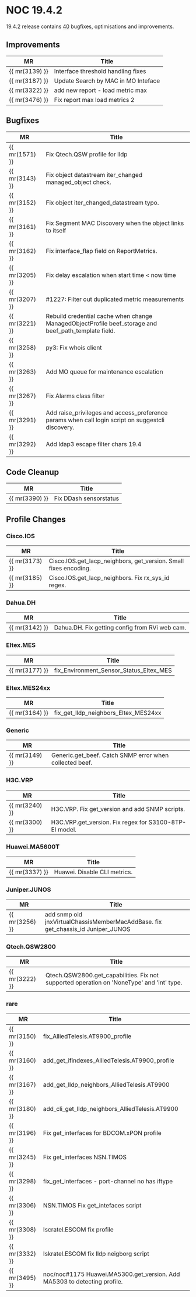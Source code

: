 # NOC 19.4.2

19.4.2 release contains
[40](https://code.getnoc.com/noc/noc/merge_requests?scope=all&state=merged&milestone_title=19.4.2)
bugfixes, optimisations and improvements.

## Improvements

| MR             | Title                               |
| -------------- | ----------------------------------- |
| {{ mr(3139) }} | Interface threshold handling fixes  |
| {{ mr(3187) }} | Update Search by MAC in MO Inteface |
| {{ mr(3322) }} | add new report - load metric max    |
| {{ mr(3476) }} | Fix report max load metrics 2       |

## Bugfixes

| MR             | Title                                                                                                |
| -------------- | ---------------------------------------------------------------------------------------------------- |
| {{ mr(1571) }} | Fix Qtech.QSW profile for lldp                                                                       |
| {{ mr(3143) }} | Fix object datastream iter_changed managed_object check.                                             |
| {{ mr(3152) }} | Fix object iter_changed_datastream typo.                                                             |
| {{ mr(3161) }} | Fix Segment MAC Discovery when the object links to itself                                            |
| {{ mr(3162) }} | Fix interface_flap field on ReportMetrics.                                                           |
| {{ mr(3205) }} | Fix delay escalation when start time &lt; now time                                                   |
| {{ mr(3207) }} | #1227: Filter out duplicated metric measurements                                                    |
| {{ mr(3221) }} | Rebuild credential cache when change ManagedObjectProfile beef_storage and beef_path_template field. |
| {{ mr(3258) }} | py3: Fix whois client                                                                                |
| {{ mr(3263) }} | Add MO queue for maintenance escalation                                                              |
| {{ mr(3267) }} | Fix Alarms class filter                                                                              |
| {{ mr(3291) }} | Add raise_privileges and access_preference params when call login script on suggestcli discovery.    |
| {{ mr(3292) }} | Add ldap3 escape filter chars 19.4                                                                   |

## Code Cleanup

| MR             | Title                  |
| -------------- | ---------------------- |
| {{ mr(3390) }} | Fix DDash sensorstatus |

## Profile Changes

### Cisco.IOS

| MR             | Title                                                            |
| -------------- | ---------------------------------------------------------------- |
| {{ mr(3173) }} | Cisco.IOS.get_lacp_neighbors, get_version. Small fixes encoding. |
| {{ mr(3185) }} | Cisco.IOS.get_lacp_neighbors. Fix rx_sys_id regex.               |

### Dahua.DH

| MR             | Title                                          |
| -------------- | ---------------------------------------------- |
| {{ mr(3142) }} | Dahua.DH. Fix getting config from RVi web cam. |

### Eltex.MES

| MR             | Title                                   |
| -------------- | --------------------------------------- |
| {{ mr(3177) }} | fix_Environment_Sensor_Status_Eltex_MES |

### Eltex.MES24xx

| MR             | Title                                |
| -------------- | ------------------------------------ |
| {{ mr(3164) }} | fix_get_lldp_neighbors_Eltex_MES24xx |

### Generic

| MR             | Title                                                   |
| -------------- | ------------------------------------------------------- |
| {{ mr(3149) }} | Generic.get_beef. Catch SNMP error when collected beef. |

### H3C.VRP

| MR             | Title                                                  |
| -------------- | ------------------------------------------------------ |
| {{ mr(3240) }} | H3C.VRP. Fix get_version and add SNMP scripts.         |
| {{ mr(3300) }} | H3C.VRP.get_version. Fix regex for S3100-8TP-EI model. |

### Huawei.MA5600T

| MR             | Title                        |
| -------------- | ---------------------------- |
| {{ mr(3337) }} | Huawei. Disable CLI metrics. |

### Juniper.JUNOS

| MR             | Title                                                                            |
| -------------- | -------------------------------------------------------------------------------- |
| {{ mr(3256) }} | add snmp oid jnxVirtualChassisMemberMacAddBase. fix get_chassis_id Juniper_JUNOS |

### Qtech.QSW2800

| MR             | Title                                                                                     |
| -------------- | ----------------------------------------------------------------------------------------- |
| {{ mr(3222) }} | Qtech.QSW2800.get_capabilities. Fix not supported operation on 'NoneType' and 'int' type. |

### rare

| MR             | Title                                                                     |
| -------------- | ------------------------------------------------------------------------- |
| {{ mr(3150) }} | fix_AlliedTelesis.AT9900_profile                                          |
| {{ mr(3160) }} | add_get_ifindexes_AlliedTelesis.AT9900_profile                            |
| {{ mr(3167) }} | add_get_lldp_neighbors_AlliedTelesis.AT9900                               |
| {{ mr(3180) }} | add_cli_get_lldp_neighbors_AlliedTelesis.AT9900                           |
| {{ mr(3196) }} | Fix get_interfaces for BDCOM.xPON profile                                 |
| {{ mr(3245) }} | Fix get_interfaces NSN.TIMOS                                              |
| {{ mr(3298) }} | fix_get_interfaces - port-channel no has iftype                           |
| {{ mr(3306) }} | NSN.TIMOS Fix get_intefaces script                                        |
| {{ mr(3308) }} | Iscratel.ESCOM fix profile                                                |
| {{ mr(3332) }} | Iskratel.ESCOM fix lldp neigborg script                                   |
| {{ mr(3495) }} | noc/noc#1175 Huawei.MA5300.get_version. Add MA5303 to detecting profile. |
